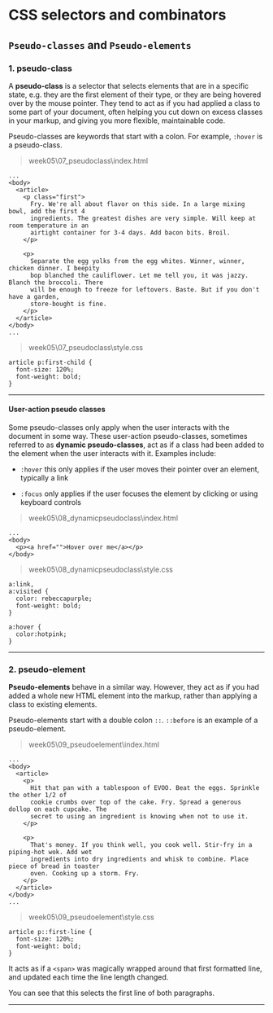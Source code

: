 # CSS selectors and combinators

## `Pseudo-classes` and `Pseudo-elements`

### 1. pseudo-class

A **pseudo-class** is a selector that selects elements that are in a specific state, e.g. they are the first element of their type, or they are being hovered over by the mouse pointer. They tend to act as if you had applied a class to some part of your document, often helping you cut down on excess classes in your markup, and giving you more flexible, maintainable code.

Pseudo-classes are keywords that start with a colon. For example, `:hover` is a pseudo-class.

> week05\07_pseudoclass\index.html

```
...
<body>
  <article>
    <p class="first">
      Fry. We're all about flavor on this side. In a large mixing bowl, add the first 4
      ingredients. The greatest dishes are very simple. Will keep at room temperature in an
      airtight container for 3-4 days. Add bacon bits. Broil.
    </p>

    <p>
      Separate the egg yolks from the egg whites. Winner, winner, chicken dinner. I beepity
      bop blanched the cauliflower. Let me tell you, it was jazzy. Blanch the broccoli. There
      will be enough to freeze for leftovers. Baste. But if you don't have a garden,
      store-bought is fine.
    </p>
  </article>
</body>
...
```
> week05\07_pseudoclass\style.css
```
article p:first-child {
  font-size: 120%;
  font-weight: bold;
}
```

---

#### User-action pseudo classes

Some pseudo-classes only apply when the user interacts with the document in some way. These user-action pseudo-classes, sometimes referred to as **dynamic pseudo-classes**, act as if a class had been added to the element when the user interacts with it. Examples include:

- `:hover` this only applies if the user moves their pointer over an element, typically a link

- `:focus` only applies if the user focuses the element by clicking or using keyboard controls

> week05\08_dynamicpseudoclass\index.html

```
...
<body>
  <p><a href="">Hover over me</a></p>
</body>
```

> week05\08_dynamicpseudoclass\style.css

```
a:link,
a:visited {
  color: rebeccapurple;
  font-weight: bold;
}

a:hover {
  color:hotpink;
}
```

---

### 2. pseudo-element

**Pseudo-elements** behave in a similar way. However, they act as if you had added a whole new HTML element into the markup, rather than applying a class to existing elements.

Pseudo-elements start with a double colon `::`. `::before` is an example of a pseudo-element.

> week05\09_pseudoelement\index.html

```
...
<body>
  <article>
    <p>
      Hit that pan with a tablespoon of EVOO. Beat the eggs. Sprinkle the other 1/2 of
      cookie crumbs over top of the cake. Fry. Spread a generous dollop on each cupcake. The
      secret to using an ingredient is knowing when not to use it.
    </p>

    <p>
      That's money. If you think well, you cook well. Stir-fry in a piping-hot wok. Add wet
      ingredients into dry ingredients and whisk to combine. Place piece of bread in toaster
      oven. Cooking up a storm. Fry.
    </p>
  </article>
</body>
...
```

> week05\09_pseudoelement\style.css
```
article p::first-line {
  font-size: 120%;
  font-weight: bold;
}
```

It acts as if a `<span>` was magically wrapped around that first formatted line, and updated each time the line length changed.

You can see that this selects the first line of both paragraphs.

---